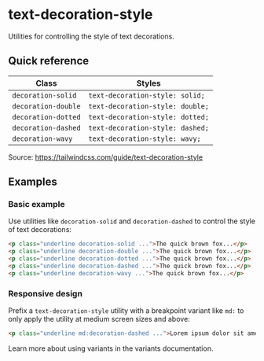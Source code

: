# text-decoration-style

Utilities for controlling the style of text decorations.

## Quick reference

| Class                 | Styles                             |
|-----------------------|------------------------------------|
| `decoration-solid`    | `text-decoration-style: solid;`    |
| `decoration-double`   | `text-decoration-style: double;`   |
| `decoration-dotted`   | `text-decoration-style: dotted;`   |
| `decoration-dashed`   | `text-decoration-style: dashed;`   |
| `decoration-wavy`     | `text-decoration-style: wavy;`     |

Source: https://tailwindcss.com/guide/text-decoration-style

## Examples

### Basic example

Use utilities like `decoration-solid` and `decoration-dashed` to control the style of text decorations:

```html
<p class="underline decoration-solid ...">The quick brown fox...</p>
<p class="underline decoration-double ...">The quick brown fox...</p>
<p class="underline decoration-dotted ...">The quick brown fox...</p>
<p class="underline decoration-dashed ...">The quick brown fox...</p>
<p class="underline decoration-wavy ...">The quick brown fox...</p>
```

### Responsive design

Prefix a `text-decoration-style` utility with a breakpoint variant like `md:` to only apply the utility at medium screen sizes and above:

```html
<p class="underline md:decoration-dashed ...">Lorem ipsum dolor sit amet...</p>
```

Learn more about using variants in the variants documentation.
